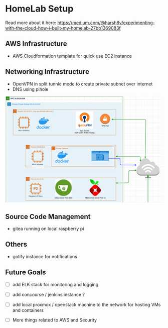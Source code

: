 # HomeLab Setup 

Read more about it here: https://medium.com/@harsh8v/experimenting-with-the-cloud-how-i-built-my-homelab-27bb1369083f

## AWS Infrastructure
- AWS Cloudformation template for quick use EC2 instance

## Networking Infrastructure
- OpenVPN in split tunnle mode to create private subnet over internet
- DNS using pihole 

![Network Infrastructure.png](assets/network-infrastructure.png)

## Source Code Management 
- gitea running on local raspberry pi 

## Others
- gotify instance for notifications


## Future Goals
- [ ] add ELK stack for monitoring and logging 
- [ ] add concourse / jenkins instance ? 
- [ ] add local proxmox / openstack machine to the network for hosting VMs and containers 
- [ ] More things related to AWS and Security
 
 
